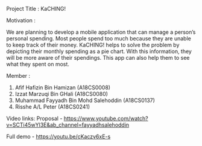 Project Title	:	KaCHING!

Motivation : 

We are planning to develop a mobile application that can manage a person’s personal spending. Most people spend too much because they are unable to keep track of their money. KaCHING! helps to solve the problem by depicting their monthly spending as a pie chart. With this information, they will be more aware of their spendings. This app can also help them to see what they spent on most.

Member :
1. Afif Hafizin Bin Hamizan (A18CS0008)
2. Izzat Marzuqi Bin GHali (A18CS0080)
3. Muhammad Fayyadh Bin Mohd Salehoddin (A18CS0137)
4. Risshe A/L Peter (A18CS0241)

Video links:
Proposal - https://www.youtube.com/watch?v=SCTi45wYl3E&ab_channel=fayyadhsalehoddin

Full demo - https://youtu.be/cKaczv6xE-s
